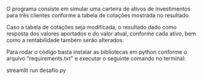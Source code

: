 O programa consiste em simular uma carteira de ativos de investimentos para três clientes conforme a tabela de cotações mostrada no resultado.

Caso a tabela de cotações seja modificada, o resultado dado como resposta dos valores aportados e do valor atual, conforme cada ativo, bem como a rentabilidade também serão alterados.

Para rodar o código basta instalar as bibliotecas em python conforme o arquivo "requirements.txt" e executar o seguinte comando no terminal:

streamlit run desafio.py
